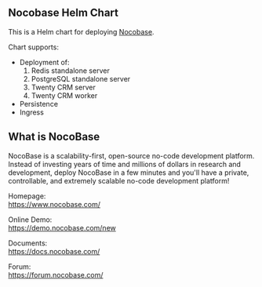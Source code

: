 ## Nocobase Helm Chart
This is a Helm chart for deploying [Nocobase](https://github.com/nocobase/nocobase).

Chart supports:
* Deployment of:
  1. Redis standalone server
  2. PostgreSQL standalone server
  3. Twenty CRM server
  4. Twenty CRM worker
* Persistence
* Ingress

## What is NocoBase

NocoBase is a scalability-first, open-source no-code development platform.   
Instead of investing years of time and millions of dollars in research and development, deploy NocoBase in a few minutes and you'll have a private, controllable, and extremely scalable no-code development platform!

Homepage:  
https://www.nocobase.com/  

Online Demo:  
https://demo.nocobase.com/new

Documents:  
https://docs.nocobase.com/

Forum:  
https://forum.nocobase.com/